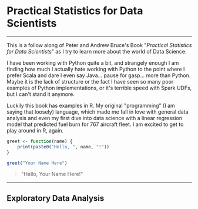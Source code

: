 # Practical Statistics for Data Scientists
___
This is a follow along of Peter and Andrew Bruce's Book "*Practical Statistics for Data Scientists*" as I try to learn more about the world of Data Science.

I have been working with Python quite a bit, and strangely enough I am finding how much I actually hate working with Python to the point where I prefer Scala and dare I even say Java... pause for gasp... more than Python. Maybe it is the lack of structure or the fact I have seen so many poor examples of Python implementations, or it's terrible speed with Spark UDFs, but I can't stand it anymore. 

Luckily this book has examples in R. My original "programming" (I am saying that loosely) language, which made me fall in love with general data analysis and even my first dive into data science with a linear regression model that predicted fuel burn for 767 aircraft fleet. I am excited to get to play around in R, again.

```r
greet <- function(name) {
    print(paste0("Hello, ", name, "!"))
}

greet("Your Name Here")
```
> "Hello, Your Name Here!"

___
## Exploratory Data Analysis